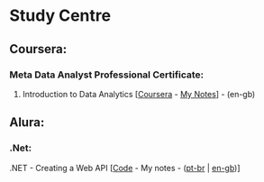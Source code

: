 # Study Centre

## Coursera:

### Meta Data Analyst Professional Certificate:

1. Introduction to Data Analytics [[Coursera](https://www.coursera.org/learn/data-analytics-introduction/home/module/1) - [My Notes](coursera/Meta%20Data%20Analyst%20Professional%20Certificate/01.%20Introduction%20to%20Data%20Analytics.md)] - (en-gb)

## Alura:

### .Net:

.NET - Creating a Web API [[Code](https://github.com/BrunoASNascimento/films_api) - My notes - ([pt-br](alura/.NET%20-%20Criando%20Web%20API/.NET%20-%20Criando%20Web%20API.md) | [en-gb](alura/.NET%20-%20Criando%20Web%20API/.NET%20-%20Creating%20a%20Web%20API.md))]
